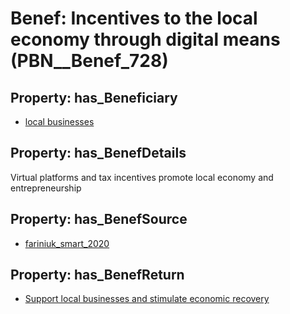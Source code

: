 # Benef: __Incentives to the local economy through digital means__ (PBN__Benef_728)

## Property: has_Beneficiary

* [local businesses](../Stakeholder/PBN__Stakeholder_300)

## Property: has_BenefDetails

Virtual platforms and tax incentives promote local economy and entrepreneurship

## Property: has_BenefSource

* [fariniuk_smart_2020](../Article/PBN__Article_143)

## Property: has_BenefReturn

* [Support local businesses and stimulate economic recovery](../BenefReturn/PBN__BenefReturn_782)

